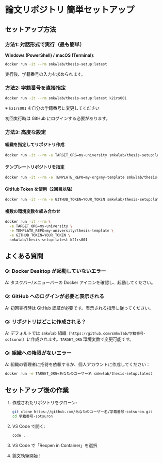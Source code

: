 # 論文リポジトリ 簡単セットアップ

## セットアップ方法

### 方法1: 対話形式で実行（最も簡単）

**Windows (PowerShell) / macOS (Terminal)**:
```bash
docker run -it --rm smkwlab/thesis-setup:latest
```

実行後、学籍番号の入力を求められます。

### 方法2: 学籍番号を直接指定

```bash
docker run -it --rm smkwlab/thesis-setup:latest k21rs001
```
※ `k21rs001` を自分の学籍番号に変更してください

初回実行時は GitHub にログインする必要があります。

### 方法3: 高度な設定

#### 組織を指定してリポジトリ作成
```bash
docker run -it --rm -e TARGET_ORG=my-university smkwlab/thesis-setup:latest
```

#### テンプレートリポジトリを指定
```bash
docker run -it --rm -e TEMPLATE_REPO=my-org/my-template smkwlab/thesis-setup:latest
```

#### GitHub Token を使用（2回目以降）
```bash
docker run -it --rm -e GITHUB_TOKEN=YOUR_TOKEN smkwlab/thesis-setup:latest k21rs001
```

#### 複数の環境変数を組み合わせ
```bash
docker run -it --rm \
  -e TARGET_ORG=my-university \
  -e TEMPLATE_REPO=my-university/thesis-template \
  -e GITHUB_TOKEN=YOUR_TOKEN \
  smkwlab/thesis-setup:latest k21rs001
```

## よくある質問

### Q: Docker Desktop が起動していないエラー
A: タスクバー/メニューバーの Docker アイコンを確認し、起動してください。

### Q: GitHub へのログインが必要と表示される
A: 初回実行時は GitHub 認証が必要です。表示される指示に従ってください。

### Q: リポジトリはどこに作成される？
A: デフォルトでは `smkwlab` 組織（`https://github.com/smkwlab/学籍番号-sotsuron`）に作成されます。`TARGET_ORG` 環境変数で変更可能です。

### Q: 組織への権限がないエラー
A: 組織の管理者に招待を依頼するか、個人アカウントに作成してください：
```bash
docker run -e TARGET_ORG=あなたのユーザー名 smkwlab/thesis-setup:latest
```

## セットアップ後の作業

1. 作成されたリポジトリをクローン:
   ```bash
   git clone https://github.com/あなたのユーザー名/学籍番号-sotsuron.git
   cd 学籍番号-sotsuron
   ```

2. VS Code で開く:
   ```bash
   code .
   ```

3. VS Code で「Reopen in Container」を選択

4. 論文執筆開始！